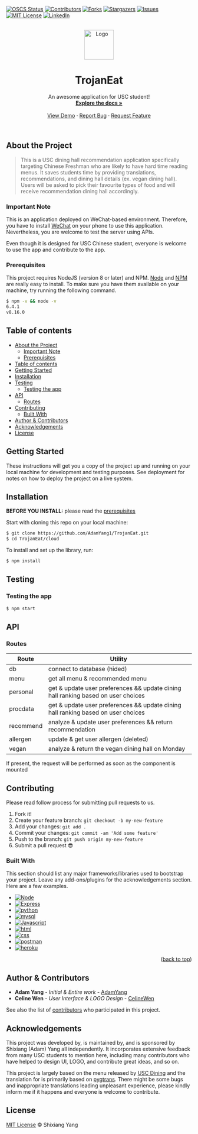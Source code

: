 <!-- [![code style: prettier](https://img.shields.io/badge/code_style-prettier-ff69b4.svg?style=flat)](https://github.com/prettier/prettier) -->

[![OSCS Status](https://www.oscs1024.com/platform/badge/AdamYang1/TrojanEat.svg?size=small)](https://www.oscs1024.com/project/AdamYang1/TrojanEat?ref=badge_small)
[![Contributors][contributors-shield]][contributors-url]
[![Forks][forks-shield]][forks-url]
[![Stargazers][stars-shield]][stars-url]
[![Issues][issues-shield]][issues-url]
[![MIT License][license-shield]][license-url]
[![LinkedIn][linkedin-shield]][linkedin-url]

<!-- PROJECT LOGO -->
<br />
<div align="center">
  <a href="https://github.com/AdamYang1/TrojanEat">
    <!-- <img src="pages/images/logo.png" alt="Logo" width="80" height="80"> -->
  <img src="https://s2.loli.net/2022/07/27/zHgvTYuqFmNGsPU.png" alt="Logo" width="80" height="80">
  </a>

  <h1 align="center">TrojanEat</h1>

  <p align="center">
    An awesome application for USC student!
    <br />
    <a href="https://github.com/AdamYang1/TrojanEat"><strong>Explore the docs »</strong></a>
    <br />
    <br />
    <a href="https://github.com/AdamYang1/TrojanEat">View Demo</a>
    ·
    <a href="https://github.com/AdamYang1/TrojanEat/issues">Report Bug</a>
    ·
    <a href="https://github.com/AdamYang1/TrojanEat/issues">Request Feature</a>
  </p>
  <br>
</div>

## About the Project

> This is a USC dining hall recommendation application specifically targeting Chinese Freshman who are likely to have hard time reading menus. It saves students time by providing translations, recommendations, and dining hall details (ex. vegan dining hall). Users will be asked to pick their favourite types of food and will receive recommendation dining hall accordingly.

### Important Note

This is an application deployed on WeChat-based environment. Therefore, you have to install [WeChat](https://www.wechat.com/) on your phone to use this application. Nevertheless, you are welcome to test the server using APIs.

Even though it is designed for USC Chinese student, everyone is welcome to use the app and contribute to the app.

### Prerequisites

This project requires NodeJS (version 8 or later) and NPM.
[Node](http://nodejs.org/) and [NPM](https://npmjs.org/) are really easy to install.
To make sure you have them available on your machine,
try running the following command.

```sh
$ npm -v && node -v
6.4.1
v8.16.0
```

## Table of contents

- [About the Project](#about-the-project)
  - [Important Note](#important-note)
  - [Prerequisites](#prerequisites)
- [Table of contents](#table-of-contents)
- [Getting Started](#getting-started)
- [Installation](#installation)
- [Testing](#testing)
  - [Testing the app](#testing-the-app)
- [API](#api)
  - [Routes](#routes)
- [Contributing](#contributing)
  - [Built With](#built-with)
- [Author & Contributors](#author--contributors)
- [Acknowledgements](#acknowledgements)
- [License](#license)

## Getting Started

These instructions will get you a copy of the project up and running on your local machine for development and testing purposes. See deployment for notes on how to deploy the project on a live system.

## Installation

**BEFORE YOU INSTALL:** please read the [prerequisites](#prerequisites)

Start with cloning this repo on your local machine:

```sh
$ git clone https://github.com/AdamYang1/TrojanEat.git
$ cd TrojanEat/cloud
```

To install and set up the library, run:

```sh
$ npm install
```

## Testing

### Testing the app

```sh
$ npm start
```

## API

### Routes

| Route     | Utility                                                                           |
| --------- | --------------------------------------------------------------------------------- |
| db        | connect to database (hided)                                                       |
| menu      | get all menu & recommended menu                                                   |
| personal  | get & update user preferences && update dining hall ranking based on user choices |
| procdata  | get & update user preferences && update dining hall ranking based on user choices |
| recommend | analyze & update user preferences && return recommendation                        |
| allergen  | update & get user allergen (deleted)                                              |
| vegan     | analyze & return the vegan dining hall on Monday                                  |

If present, the request will be performed as soon as the component is mounted

## Contributing

Please read follow process for submitting pull requests to us.

1.  Fork it!
2.  Create your feature branch: `git checkout -b my-new-feature`
3.  Add your changes: `git add .`
4.  Commit your changes: `git commit -am 'Add some feature'`
5.  Push to the branch: `git push origin my-new-feature`
6.  Submit a pull request :sunglasses:

### Built With

This section should list any major frameworks/libraries used to bootstrap your project. Leave any add-ons/plugins for the acknowledgements section. Here are a few examples.

- [![Node][node.js]][node-url]
- [![Express][express.js]][express-url]
- [![python][python]][python-url]
- [![mysql][mysql]][mysql-url]
- [![Javascript][javascript.js]][javascript-url]
- [![html][html]][html-url]
- [![css][css]][css-url]
- [![postman][postman]][postman-url]
- [![heroku][heroku]][heroku-url]

<p align="right">(<a href="#top">back to top</a>)</p>

## Author & Contributors

- **Adam Yang** - _Initial & Entire work_ - [AdamYang](https://github.com/AdamYang1)
- **Celine Wen** - _User Interface & LOGO Design_ - [CelineWen](https://www.linkedin.com/in/celinewen)

See also the list of [contributors](https://github.com/AdamYang1/TrojanEat/graphs/contributors) who participated in this project.

## Acknowledgements

This project was developed by, is maintained by, and is sponsored by Shixiang (Adam) Yang all independently. It incorporates extensive feedback from many USC students to mention here, including many contributors who have helped to design UI, LOGO, and contribute great ideas, and so on.

This project is largely based on the menu released by [USC Dining](https://hospitality.usc.edu/residential-dining-menus/) and the translation for is primarily based on [pygtrans](https://pypi.org/project/pygtrans/1.0.5/). There might be some bugs and inappropriate translations leading unpleasant experience, please kindly inform me if it happens and everyone is welcome to contribute.

## License

[MIT License](https://andreasonny.mit-license.org/2019) © Shixiang Yang

[node.js]: https://img.shields.io/badge/Node.js-000000?style=for-the-badge&logo=Node.js
[node-url]: https://nodejs.org/en/
[javascript.js]: https://img.shields.io/badge/Javascript-20232A?style=for-the-badge&logo=JavaScript
[javascript-url]: https://www.javascript.com/
[express.js]: https://img.shields.io/badge/Express.js-35495E?style=for-the-badge&logo=JavaScript
[express-url]: https://expressjs.com/
[mysql]: https://img.shields.io/badge/MySQL-DD0031?style=for-the-badge&logo=mysql&color=white
[mysql-url]: https://www.mysql.com/
[html]: https://img.shields.io/badge/HTML5-4A4A55?style=for-the-badge&logo=html5
[html-url]: https://html.com/html5/
[css]: https://img.shields.io/badge/CSS3-FF2D20?style=for-the-badge&logo=css3
[css-url]: https://www.w3.org/Style/CSS/Overview.en.html
[postman]: https://img.shields.io/badge/Postman-563D7C?style=for-the-badge&logo=postman&logoColor=white
[postman-url]: https://www.postman.com/
[heroku]: https://img.shields.io/badge/heroku-0769AD?style=for-the-badge&logo=heroku
[heroku-url]: https://dashboard.heroku.com/login
[python]: https://img.shields.io/badge/python-0769AD?style=for-the-badge&logo=python&color=grey
[python-url]: https://www.python.org/
[contributors-shield]: https://img.shields.io/github/contributors/AdamYang1/TrojanEat.svg?style=flat
[contributors-url]: https://github.com/AdamYang1/TrojanEat/graphs/contributors
[forks-shield]: https://img.shields.io/github/forks/AdamYang1/TrojanEat?style=flat
[forks-url]: https://github.com/AdamYang1/TrojanEat/network/members
[stars-shield]: https://img.shields.io/github/stars/AdamYang1/TrojanEat.svg?style=flat
[stars-url]: https://github.com/AdamYang1/TrojanEat/stargazers
[issues-shield]: https://img.shields.io/github/issues/AdamYang1/TrojanEat.svg?style=flat
[issues-url]: https://github.com/AdamYang1/TrojanEat/issues
[license-shield]: https://img.shields.io/github/license/AdamYang1/TrojanEat.svg?style=flat
[license-url]: https://github.com/AdamYang1/TrojanEat/blob/master/LICENSE.txt
[linkedin-shield]: https://img.shields.io/badge/-LinkedIn-black.svg?style=social&logo=linkedin&colorB=555
[linkedin-url]: https://www.linkedin.com/in/shixiang-yang-60b46a219/
